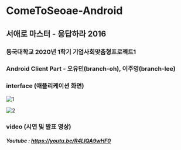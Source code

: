 # ComeToSeoae-Android

## 서애로 마스터 - 응답하라 2016
### 동국대학교 2020년 1학기 기업사회맞춤형프로젝트1

### Android Client Part - 오유민(branch-oh), 이주영(branch-lee)

### interface (애플리케이션 화면)
![1](https://user-images.githubusercontent.com/55729131/87880691-a728d980-ca2e-11ea-9bc5-de18bb3ea5e6.JPG)

![2](https://user-images.githubusercontent.com/55729131/87880699-b7d94f80-ca2e-11ea-9fa3-6ea2f2fd9c2d.JPG)

### video (시연 및 발표 영상)
##### Youtube : https://youtu.be/R4LlQA9wHF0
